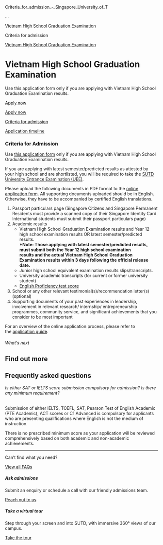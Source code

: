 Criteria_for_admission_-_Singapore_University_of_T



…

 [Vietnam High School Graduation Examination](/admissions/undergraduate/vietnam-high-school-graduation-examination) 

Criteria for admission

[Vietnam High School Graduation Examination](https://www.sutd.edu.sg/admissions/undergraduate/vietnam-high-school-graduation-examination)

Vietnam High School Graduation Examination
==========================================

Use this application form only if you are applying with Vietnam High School Graduation Examination results.

[Apply now](https://admission.sutd.edu.sg/psp/CSADM1PRD/APPLICANT/HRMS/?cmd=login&languageCd=ENG&)




[Apply now](https://admission.sutd.edu.sg/psp/CSADM1PRD/APPLICANT/HRMS/?cmd=login&languageCd=ENG&)

[Criteria for admission](/admissions/undergraduate/vietnam-high-school-graduation-examination/criteria-for-admission/#tabs)

[Application timeline](/admissions/undergraduate/vietnam-high-school-graduation-examination/application-timeline/#tabs)

### Criteria for Admission

Use [this application form](https://admission.sutd.edu.sg/psp/CSADM1PRD/APPLICANT/HRMS/?cmd=login&languageCd=ENG&) only if you are applying with Vietnam High School Graduation Examination results.

If you are applying with latest semester/predicted results as attested by your high school and are shortlisted, you will be required to take the [SUTD University Entrance Examination (UEE)](/admissions/undergraduate/sutd-uee/criteria-for-admission/).

Please upload the following documents in PDF format to the [online application form](https://admission.sutd.edu.sg/psp/CSADM1PRD/APPLICANT/HRMS/?cmd=login&languageCd=ENG&). All supporting documents uploaded should be in English. Otherwise, they have to be accompanied by certified English translations.

1. Passport particulars page (Singapore Citizens and Singapore Permanent Residents must provide a scanned copy of their Singapore Identity Card. International students must submit their passport particulars page)
2. Academic results
   * Vietnam High School Graduation Examination results and Year 12 high school examination results OR latest semester/predicted results.  
     **\*Note: Those applying with latest semester/predicted results, must submit both the Year 12 high school examination results and the actual Vietnam High School Graduation Examination results within 3 days following the official release date.**
   * Junior high school equivalent examination results slips/transcripts.
   * University academic transcripts (for current or former university student)
   * [English Proficiency test score](/admissions/undergraduate/admission-requirements/international-qualifications)
3. School or any other relevant testimonial(s)/recommendation letter(s) (optional)
4. Supporting documents of your past experiences in leadership, involvement in relevant research/ internship/ entrepreneurship programmes, community service, and significant achievements that you consider to be most important

For an overview of the online application process, please refer to the [application guide](/admissions/undergraduate/application-guide/).

###### What's next

Find out more
-------------

Frequently asked questions
--------------------------

###### Is either SAT or IELTS score submission compulsory for admission? Is there any minimum requirement?

Submission of either IELTS, TOEFL, SAT, Pearson Test of English Academic (PTE Academic), ACT scores or C1 Advanced is compulsory for applicants who are presenting qualifications where English is not the medium of instruction.

There is no prescribed minimum score as your application will be reviewed comprehensively based on both academic and non-academic achievements.

---

Can’t find what you need?

[View all FAQs](/admissions/undergraduate/faq/?faq-category=1655)

##### Ask admissions

Submit an enquiry or schedule a call with our friendly admissions team.

[Reach out to us](/admissions/undergraduate/ask-admissions/)

##### Take a virtual tour

Step through your screen and into SUTD, with immersive 360° views of our campus.

[Take the tour](https://virtualtour.sutd.edu.sg/)

